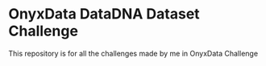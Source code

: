 # OnyxData DataDNA Dataset Challenge
This repository is for all the challenges made by me in OnyxData Challenge 
